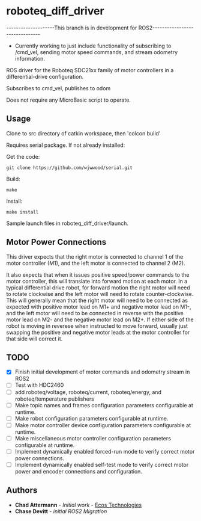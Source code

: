 # roboteq_diff_driver
--------------------This branch is in development for ROS2-------------------------------
* Currently working to just include functionality of subscribing to /cmd_vel, sending motor speed commands, and stream odometry information.

ROS driver for the Roboteq SDC21xx family of motor controllers in a differential-drive configuration.

Subscribes to cmd_vel, publishes to odom


Does not require any MicroBasic script to operate.

## Usage

Clone to src directory of catkin workspace, then 'colcon build'

Requires serial package. If not already installed:

Get the code:
    
    git clone https://github.com/wjwwood/serial.git

Build:

    make

Install:

    make install
    
    
Sample launch files in roboteq_diff_driver/launch.

## Motor Power Connections

This driver expects that the right motor is connected to channel 1 of the motor controller (M1), and the left motor is connected to channel 2 (M2).

It also expects that when it issues positive speed/power commands to the motor controller, this will translate into forward motion at each motor. In a typical differential drive robot, for forward motion the right motor will need to rotate clockwise and the left motor will need to rotate counter-clockwise. This will generally mean that the right motor will need to be connected as expected with positive motor lead on M1+ and negative motor lead on M1-, and the left motor will need to be connected in reverse with the positive motor lead on M2- and the negative motor lead on M2+.  If either side of the robot is moving in reverese when instructed to move forward, usually just swapping the positive and negative motor leads at the motor controller for that side will correct it.

## TODO

- [X] Finish initial development of motor commands and odometry stream in ROS2
- [ ] Test with HDC2460
- [ ] add roboteq/voltage, roboteq/current, roboteq/energy, and roboteq/temperature publishers
- [ ] Make topic names and frames configuration parameters configurable at runtime.
- [ ] Make robot configuration parameters configurable at runtime.
- [ ] Make motor controller device configuration parameters configurable at runtime.
- [ ] Make miscellaneous motor controller configuration parameters configurable at runtime.
- [ ] Implement dynamically enabled forced-run mode to verify correct motor power connections.
- [ ] Implement dynamically enabled self-test mode to verify correct motor power and encoder connections and configuration.

## Authors

* **Chad Attermann** - *Initial work* - [Ecos Technologies](https://github.com/ecostech)
* **Chase Devitt** - *initial ROS2 Migration*
